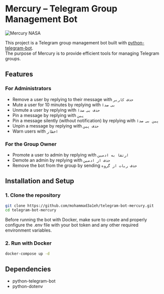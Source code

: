 # Mercury – Telegram Group Management Bot

![Mercury NASA](https://science.nasa.gov/wp-content/uploads/2023/05/mercury-from-messenger-pia15160-1920x640-1.jpg)

This project is a Telegram group management bot built with [python-telegram-bot](https://docs.python-telegram-bot.org/).  
The purpose of Mercury is to provide efficient tools for managing Telegram groups.

## Features

### For Administrators
- Remove a user by replying to their message with `حذف کاربر`
- Mute a user for 10 minutes by replying with `بی صدا`
- Unmute a user by replying with `حذف بی صدا`
- Pin a message by replying with `پین`
- Pin a message silently (without notification) by replying with `پین بی صدا`
- Unpin a message by replying with `حذف پین`
- Warn users with `اخطار`

### For the Group Owner
- Promote a user to admin by replying with `ارتقا به ادمین`
- Demote an admin by replying with `حذف از ادمین`
- Remove the bot from the group by sending `حذف ربات از گروه`

## Installation and Setup

### 1. Clone the repository
```bash
git clone https://github.com/mohammad3a1eh/telegram-bot-mercury.git
cd telegram-bot-mercury
```

Before running the bot with Docker, make sure to create and properly configure the .env file with your bot token and any other required environment variables.

### 2. Run with Docker
```bash
docker-compose up -d
```

## Dependencies
- python-telegram-bot
- python-dotenv
